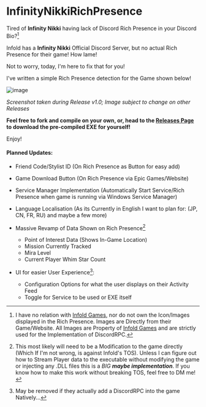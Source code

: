 # InfinityNikkiRichPresence


Tired of __Infinity Nikki__ having lack of Discord Rich Presence in your Discord Bio?[^1]

Infold has a __Infinity Nikki__ Official Discord Server, but no actual Rich Presence for their game! How lame!

Not to worry, today, I'm here to fix that for you!

I've written a simple Rich Presence detection for the Game shown below!

![image](https://github.com/user-attachments/assets/5f9f59cb-7524-4912-9811-097ab458ce14)

*Screenshot taken during Release v1.0; Image subject to change on other Releases*


**Feel free to fork and compile on your own, or, head to the [Releases Page](https://github.com/tgrafk12/InfinityNikkiRichPresence/releases/tag/1.0) to download the pre-compiled EXE for yourself!**

Enjoy!


#### Planned Updates:
- Friend Code/Stylist ID (On Rich Presence as Button for easy add)

- Game Download Button (On Rich Presence via Epic Games/Website)

- Service Manager Implementation (Automatically Start Service/Rich Presence when game is running via Windows Service Manager)

- Language Localisation (As its Currently in English I want to plan for: (JP, CN, FR, RU) and maybe a few more)

- Massive Revamp of Data Shown on Rich Presence[^2]
   - Point of Interest Data (Shows In-Game Location)
   - Mission Currently Tracked
   - Mira Level
   - Current Player Whim Star Count

- UI for easier User Experience[^3]:
    - Configuration Options for what the user displays on their Activity Feed
    - Toggle for Service to be used or EXE itself


[^1]: I have no relation with [Infold Games](https://infoldgames.com/en/home), nor do not own the Icon/Images displayed in the Rich Presence. Images are Directly from their Game/Website. All Images are Property of [Infold Games](https://infoldgames.com/en/home) and are strictly used for the Implementation of DiscordRPC.

[^2]: This most likely will need to be a Modification to the game directly (Which If I'm not wrong, is against Infold's TOS). Unless I can figure out how to Stream Player data to the executable without modifying the game or injecting any .DLL files this is a _BIG_ _**maybe implementation**_. If you know how to make this work without breaking TOS, feel free to DM me!

[^3]: May be removed if they actually add a DiscordRPC into the game Natively...
